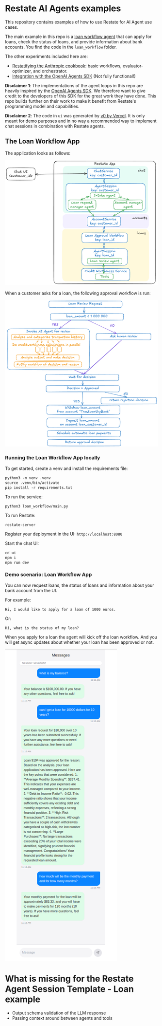 # Restate AI Agents examples

This repository contains examples of how to use Restate for AI Agent use cases.

The main example in this repo is a [loan workflow agent](loan_workflow) that can apply for loans, check the status of loans, and provide information about bank accounts.
You find the code in the `loan_workflow` folder.

The other experiments included here are:
- [Restatifying the Anthropic cookbook](other_experiments/anthropic_cookbook): basic workflows, evaluator-optimizer, and orchestrator.
- [Integration with the OpenAI Agents SDK](other_experiments/openaiagents) (Not fully functional!)

**Disclaimer 1**: The implementations of the agent loops in this repo are heavily inspired by the [OpenAI Agents SDK](https://github.com/openai/openai-agents-python). 
We therefore want to give credit to the developers of this SDK for the great work they have done.
This repo builds further on their work to make it benefit from Restate's programming model and capabilities.

**Disclaimer 2**: The code in `ui` was generated by [v0 by Vercel](https://v0.dev/). 
It is only meant for demo purposes and in no way a recommended way to implement chat sessions in combination with Restate agents. 

## The Loan Workflow App

The application looks as follows:

<img src="overview.png" alt="Loan workflow app overview"/>

When a customer asks for a loan, the following approval workflow is run:

<img src="loan_workflow.png" alt="Loan workflow"/>

### Running the Loan Workflow App locally 

To get started, create a venv and install the requirements file:

```shell
python3 -m venv .venv
source .venv/bin/activate
pip install -r requirements.txt
```

To run the service:

```shell
python3 loan_workflow/main.py 
```

To run Restate:
```shell
restate-server
```
Register your deployment in the UI: `http://localhost:8080`

Start the chat UI:
```shell
cd ui
npm i 
npm run dev
```

### Demo scenario: Loan Workflow App
You can now request loans, the status of loans and information about your bank account from the UI. 

For example:
```
Hi, I would like to apply for a loan of 1000 euros. 
```

Or:
```
Hi, what is the status of my loan?
```

When you apply for a loan the agent will kick off the loan workflow.
And you will get async updates about whether your loan has been approved or not.

<img src="chat_example.png" alt="Chat example"/>



# What is missing for the Restate Agent Session Template - Loan example
- Output schema validation of the LLM response
- Passing context around between agents and tools